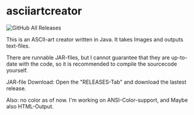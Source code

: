 # asciiartcreator
![GitHub All Releases](https://img.shields.io/github/downloads/sleppo04/asciiartcreator/total)

This is an ASCII-art creator written in Java.
It takes Images and outputs text-files.

There are runnable JAR-files, but I cannot guarantee that they are up-to-date with the code,
so it is recommended to compile the sourcecode yourself.

JAR-file Download: Open the "RELEASES-Tab" and download the lastest release.

Also: no color as of now.
I'm working on ANSI-Color-support, and Maybe also HTML-Output.
